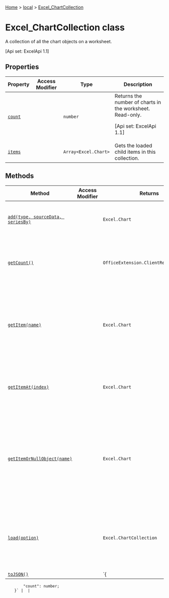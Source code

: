[Home](./index) &gt; [local](local.md) &gt; [Excel\_ChartCollection](local.excel_chartcollection.md)

# Excel\_ChartCollection class

A collection of all the chart objects on a worksheet. 

 \[Api set: ExcelApi 1.1\]

## Properties

|  Property | Access Modifier | Type | Description |
|  --- | --- | --- | --- |
|  [`count`](local.excel_chartcollection.count.md) |  | `number` | Returns the number of charts in the worksheet. Read-only. <p/> \[Api set: ExcelApi 1.1\] |
|  [`items`](local.excel_chartcollection.items.md) |  | `Array<Excel.Chart>` | Gets the loaded child items in this collection. |

## Methods

|  Method | Access Modifier | Returns | Description |
|  --- | --- | --- | --- |
|  [`add(type, sourceData, seriesBy)`](local.excel_chartcollection.add.md) |  | `Excel.Chart` | Creates a new chart. <p/> \[Api set: ExcelApi 1.1\] |
|  [`getCount()`](local.excel_chartcollection.getcount.md) |  | `OfficeExtension.ClientResult<number>` | Returns the number of charts in the worksheet. <p/> \[Api set: ExcelApi 1.4\] |
|  [`getItem(name)`](local.excel_chartcollection.getitem.md) |  | `Excel.Chart` | Gets a chart using its name. If there are multiple charts with the same name, the first one will be returned. <p/> \[Api set: ExcelApi 1.1\] |
|  [`getItemAt(index)`](local.excel_chartcollection.getitemat.md) |  | `Excel.Chart` | Gets a chart based on its position in the collection. <p/> \[Api set: ExcelApi 1.1\] |
|  [`getItemOrNullObject(name)`](local.excel_chartcollection.getitemornullobject.md) |  | `Excel.Chart` | Gets a chart using its name. If there are multiple charts with the same name, the first one will be returned. If the chart does not exist, will return a null object. <p/> \[Api set: ExcelApi 1.4\] |
|  [`load(option)`](local.excel_chartcollection.load.md) |  | `Excel.ChartCollection` | Queues up a command to load the specified properties of the object. You must call "context.sync()" before reading the properties. |
|  [`toJSON()`](local.excel_chartcollection.tojson.md) |  | `{
            "count": number;
        }` |  |

